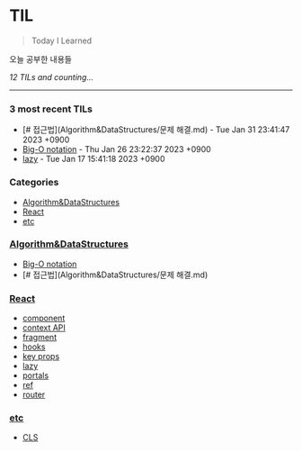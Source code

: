 # TIL
> Today I Learned

오늘 공부한 내용들


_12 TILs and counting..._

---

### 3 most recent TILs

- [# 접근법](Algorithm&DataStructures/문제 해결.md) - Tue Jan 31 23:41:47 2023 +0900
- [Big-O notation](Algorithm&DataStructures/Big-O_notation.md) - Thu Jan 26 23:22:37 2023 +0900
- [lazy](React/lazy.md) - Tue Jan 17 15:41:18 2023 +0900

### Categories

- [Algorithm&DataStructures](#Algorithm&DataStructures)
- [React](#React)
- [etc](#etc)

### [Algorithm&DataStructures](#Algorithm&DataStructures)
- [Big-O notation](Algorithm&DataStructures/Big-O_notation.md)
- [# 접근법](Algorithm&DataStructures/문제 해결.md)

### [React](#React)
- [component](React/component.md)
- [context API](React/context.md)
- [fragment](React/fragment.md)
- [hooks](React/hooks.md)
- [key props](React/key.md)
- [lazy](React/lazy.md)
- [portals](React/portals.md)
- [ref](React/ref.md)
- [router](React/router.md)

### [etc](#etc)
- [CLS](etc/CLS.md)



